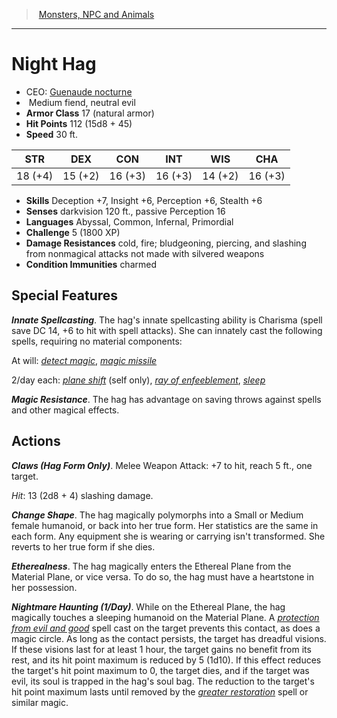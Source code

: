 ﻿---
!MonsterVO
Type: fiend
Size: Medium
Alignment: neutral evil
ArmorClass: 17 (natural armor)
HitPoints: 112 (15d8 + 45)
Speed: 30 ft.
Strength: 18 (+4)
Dexterity: 15 (+2)
Constitution: 16 (+3)
Intelligence: 16 (+3)
Wisdom: 14 (+2)
Charisma: 16 (+3)
Skills: Deception +7, Insight +6, Perception +6, Stealth +6
ConditionImmunities: charmed
DamageResistances: cold, fire; bludgeoning, piercing, and slashing from nonmagical attacks not made with silvered weapons
Senses: darkvision 120 ft., passive Perception 16
Languages: Abyssal, Common, Infernal, Primordial
Challenge: 5 (1800 XP)
Id: monsters_vo.md#night-hag
ParentLink: monsters_vo.md#monsters-npc-and-animals
Name: Night Hag
ParentName: Monsters, NPC and Animals
NameLevel: 1
AltName: '[Guenaude nocturne](hd_monsters_guenaude_nocturne.md)'
---
> [Monsters, NPC and Animals](srd_monsters.md)

---

# Night Hag

- CEO: [Guenaude nocturne](hd_monsters_guenaude_nocturne.md)
-  Medium fiend, neutral evil
- **Armor Class** 17 (natural armor)
- **Hit Points** 112 (15d8 + 45)
- **Speed** 30 ft.

|STR|DEX|CON|INT|WIS|CHA|
|---|---|---|---|---|---|
|18 (+4)|15 (+2)|16 (+3)|16 (+3)|14 (+2)|16 (+3)|

- **Skills** Deception +7, Insight +6, Perception +6, Stealth +6
- **Senses** darkvision 120 ft., passive Perception 16
- **Languages** Abyssal, Common, Infernal, Primordial
- **Challenge** 5 (1800 XP)
- **Damage Resistances** cold, fire; bludgeoning, piercing, and slashing from nonmagical attacks not made with silvered weapons
- **Condition Immunities** charmed

## Special Features

**_Innate Spellcasting_**. The hag's innate spellcasting ability is Charisma (spell save DC 14, +6 to hit with spell attacks). She can innately cast the following spells, requiring no material components:

At will: _[detect magic](srd_spells_detect_magic.md)_, _[magic missile](srd_spells_magic_missile.md)_

2/day each: _[plane shift](srd_spells_plane_shift.md)_ (self only), _[ray of enfeeblement](srd_spells_ray_of_enfeeblement.md)_, _[sleep](srd_spells_sleep.md)_

**_Magic Resistance_**. The hag has advantage on saving throws against spells and other magical effects.

## Actions

**_Claws (Hag Form Only)_**. Melee Weapon Attack: +7 to hit, reach 5 ft., one target.

_Hit_: 13 (2d8 + 4) slashing damage.

**_Change Shape_**. The hag magically polymorphs into a Small or Medium female humanoid, or back into her true form. Her statistics are the same in each form. Any equipment she is wearing or carrying isn't transformed. She reverts to her true form if she dies.

**_Etherealness_**. The hag magically enters the Ethereal Plane from the Material Plane, or vice versa. To do so, the hag must have a heartstone in her possession.

**_Nightmare Haunting (1/Day)_**. While on the Ethereal Plane, the hag magically touches a sleeping humanoid on the Material Plane. A _[protection from evil and good](srd_spells_protection_from_evil_and_good.md)_ spell cast on the target prevents this contact, as does a magic circle. As long as the contact persists, the target has dreadful visions. If these visions last for at least 1 hour, the target gains no benefit from its rest, and its hit point maximum is reduced by 5 (1d10). If this effect reduces the target's hit point maximum to 0, the target dies, and if the target was evil, its soul is trapped in the hag's soul bag. The reduction to the target's hit point maximum lasts until removed by the _[greater restoration](srd_spells_greater_restoration.md)_ spell or similar magic.

